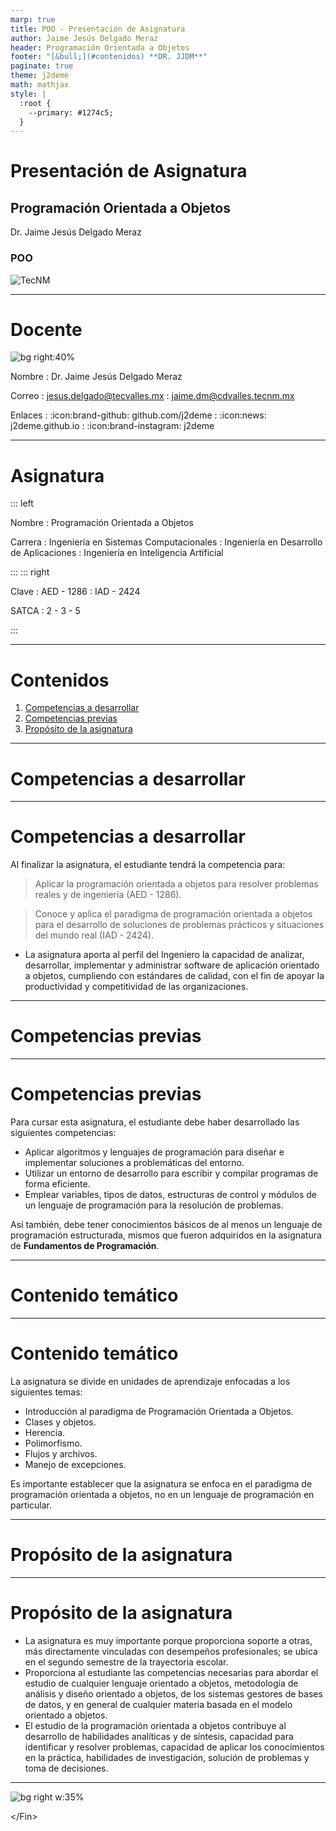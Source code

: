 ```yaml
---
marp: true
title: POO - Presentación de Asignatura
author: Jaime Jesús Delgado Meraz
header: Programación Orientada a Objetos
footer: "[&bull;](#contenidos) **DR. JJDM**"
paginate: true
theme: j2deme
math: mathjax
style: |
  :root {
    --primary: #1274c5;
  }
---
```


<!-- _class: cover -->
<!-- _paginate: false -->

# Presentación de Asignatura

## Programación Orientada a Objetos

Dr. Jaime Jesús Delgado Meraz

### POO

<img class="logo" alt="TecNM" src="../src/assets/Logo-TECNM.svg" />

---

# Docente

![bg right:40%](../src/assets/banner.svg)

Nombre
: Dr. Jaime Jesús Delgado Meraz

Correo
: <jesus.delgado@tecvalles.mx>
: <jaime.dm@cdvalles.tecnm.mx>

Enlaces
: :icon:brand-github: github.com/j2deme
: :icon:news: j2deme.github.io
: :icon:brand-instagram: j2deme

---

<!-- _class: cols-2 -->

# Asignatura

::: left

Nombre
: Programación Orientada a Objetos

Carrera
: Ingeniería en Sistemas Computacionales
: Ingeniería en Desarrollo de Aplicaciones
: Ingeniería en Inteligencia Artificial

:::
::: right

Clave
: AED - 1286
: IAD - 2424

SATCA
: 2 - 3 - 5

:::

---

<!-- _class: toc -->

# Contenidos

1. [Competencias a desarrollar](#competencias-a-desarrollar)
2. [Competencias previas](#competencias-previas)
3. [Propósito de la asignatura](#propósito-de-la-asignatura)

---

<!-- _class: lead -->

# Competencias a desarrollar

---

# Competencias a desarrollar

Al finalizar la asignatura, el estudiante tendrá la competencia para:

> Aplicar la programación orientada a objetos para resolver problemas reales y de ingeniería (AED - 1286).

> Conoce y aplica el paradigma de programación orientada a objetos para el desarrollo de soluciones de problemas prácticos y situaciones del mundo real (IAD - 2424).

- La asignatura aporta al perfil del Ingeniero la capacidad de analizar, desarrollar, implementar y administrar software de aplicación orientado a objetos, cumpliendo con estándares de calidad, con el fin de apoyar la productividad y competitividad de las organizaciones.

---

<!-- _class: lead -->

# Competencias previas

---

# Competencias previas

Para cursar esta asignatura, el estudiante debe haber desarrollado las siguientes competencias:

- Aplicar algoritmos y lenguajes de programación para diseñar e implementar soluciones a problemáticas del entorno.
- Utilizar un entorno de desarrollo para escribir y compilar programas de forma eficiente.
- Emplear variables, tipos de datos, estructuras de control y módulos de un lenguaje de programación para la resolución de problemas.

Así también, debe tener conocimientos básicos de al menos un lenguaje de programación estructurada, mismos que fueron adquiridos en la asignatura de **Fundamentos de Programación**.

---

<!-- _class: lead -->

# Contenido temático

---

# Contenido temático

La asignatura se divide en unidades de aprendizaje enfocadas a los siguientes temas:

- Introducción al paradigma de Programación Orientada a Objetos.
- Clases y objetos.
- Herencia.
- Polimorfismo.
- Flujos y archivos.
- Manejo de excepciones.

Es importante establecer que la asignatura se enfoca en el paradigma de programación orientada a objetos, no en un lenguaje de programación en particular.

---

<!-- _class: lead -->

# Propósito de la asignatura

---

# Propósito de la asignatura

- La asignatura es muy importante porque proporciona soporte a otras, más directamente vinculadas con desempeños profesionales; se ubica en el segundo semestre de la trayectoria escolar.
- Proporciona al estudiante las competencias necesarias para abordar el estudio de cualquier lenguaje orientado a objetos, metodología de análisis y diseño orientado a objetos, de los sistemas gestores de bases de datos, y en general de cualquier materia basada en el modelo orientado a objetos.
- El estudio de la programación orientada a objetos contribuye al desarrollo de habilidades analíticas y de síntesis, capacidad para identificar y resolver problemas, capacidad de aplicar los conocimientos en la práctica, habilidades de investigación, solución de problemas y toma de decisiones.

---

<!-- _class: inverted centered pattern -->

![bg right w:35%](../src/assets/avatar.png)

<div class="text-center text-middle font-bold font-coding text-8xl mt-10">
  &lt;/Fin&gt;
</div>
